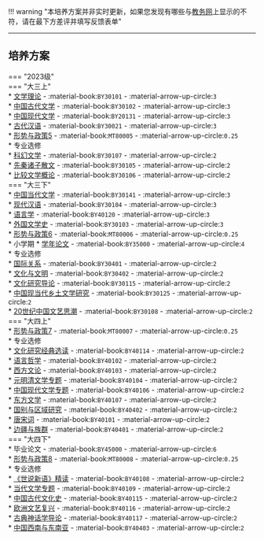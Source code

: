 !!! warning "本培养方案并非实时更新，如果您发现有哪些与[教务网](https://my.cqu.edu.cn)上显示的不符，请在最下方差评并填写反馈表单"

---

## 培养方案

=== "2023级"  
    === "大三上"  
        * [文学理论](../../../course/文学理论.md) - :material-book:`BY30101` - :material-arrow-up-circle:`3`  
        * [中国古代文学](../../../course/中国古代文学.md) - :material-book:`BY30102` - :material-arrow-up-circle:`3`  
        * [中国现代文学](../../../course/中国现代文学.md) - :material-book:`BY20131` - :material-arrow-up-circle:`3`  
        * [古代汉语](../../../course/古代汉语.md) - :material-book:`BY30021` - :material-arrow-up-circle:`3`  
        * [形势与政策5](../../../course/形势与政策.md) - :material-book:`MT80005` - :material-arrow-up-circle:`0.25`  
        * 专业选修  
            * [科幻文学](../../../course/科幻文学.md) - :material-book:`BY30107` - :material-arrow-up-circle:`2`  
            * [先秦诸子散文](../../../course/先秦诸子散文.md) - :material-book:`BY30105` - :material-arrow-up-circle:`2`  
            * [比较文学概论](../../../course/比较文学概论.md) - :material-book:`BY30106` - :material-arrow-up-circle:`2`  
    === "大三下"  
        * [中国当代文学](../../../course/中国当代文学.md) - :material-book:`BY30141` - :material-arrow-up-circle:`3`  
        * [现代汉语](../../../course/现代汉语.md) - :material-book:`BY30104` - :material-arrow-up-circle:`3`  
        * [语言学](../../../course/语言学.md) - :material-book:`BY40120` - :material-arrow-up-circle:`3`  
        * [外国文学史](../../../course/外国文学史.md) - :material-book:`BY30103` - :material-arrow-up-circle:`3`  
        * [形势与政策6](../../../course/形势与政策.md) - :material-book:`MT80006` - :material-arrow-up-circle:`0.25`  
        * 小学期
            * [学年论文](../../../course/学年论文.md) - :material-book:`BY35000` - :material-arrow-up-circle:`4`  
        * 专业选修  
            * [国际关系](../../../course/国际关系.md) - :material-book:`BY30401` - :material-arrow-up-circle:`2`  
            * [文化与文明](../../../course/文化与文明.md) - :material-book:`BY30402` - :material-arrow-up-circle:`2`  
            * [文化研究导论](../../../course/文化研究导论.md) - :material-book:`BY30115` - :material-arrow-up-circle:`2`  
            * [中国现当代乡土文学研究](../../../course/中国现当代乡土文学研究.md) - :material-book:`BY30125` - :material-arrow-up-circle:`2`  
            * [20世纪中国文艺思潮](../../../course/20世纪中国文艺思潮.md) - :material-book:`BY30108` - :material-arrow-up-circle:`2`  
    === "大四上"  
        * [形势与政策7](../../../course/形势与政策.md) - :material-book:`MT80007` - :material-arrow-up-circle:`0.25`  
        * 专业选修  
            * [文化研究经典选读](../../../course/文化研究经典选读.md) - :material-book:`BY40114` - :material-arrow-up-circle:`2`  
            * [语言哲学](../../../course/语言哲学.md) - :material-book:`BY40102` - :material-arrow-up-circle:`2`  
            * [西方文论](../../../course/西方文论.md) - :material-book:`BY40103` - :material-arrow-up-circle:`2`  
            * [元明清文学专题](../../../course/元明清文学专题.md) - :material-book:`BY40104` - :material-arrow-up-circle:`2`  
            * [中国现代文学专题](../../../course/中国现代文学专题.md) - :material-book:`BY40106` - :material-arrow-up-circle:`2`  
            * [东方文学](../../../course/东方文学.md) - :material-book:`BY40107` - :material-arrow-up-circle:`2`  
            * [国别与区域研究](../../../course/国别与区域研究.md) - :material-book:`BY40402` - :material-arrow-up-circle:`2`  
            * [唐宋词](../../../course/唐宋词.md) - :material-book:`BY40101` - :material-arrow-up-circle:`2`  
            * [边疆与族群](../../../course/边疆与族群.md) - :material-book:`BY40401` - :material-arrow-up-circle:`2`  
    === "大四下"  
        * 毕业论文 - :material-book:`BY45000` - :material-arrow-up-circle:`6`  
        * [形势与政策8](../../../course/形势与政策.md) - :material-book:`MT80008` - :material-arrow-up-circle:`0.25`  
        * 专业选修  
            * [《世说新语》精读](../../../course/《世说新语》精读.md) - :material-book:`BY40108` - :material-arrow-up-circle:`2`  
            * [当代文学专题](../../../course/当代文学专题.md) - :material-book:`BY40109` - :material-arrow-up-circle:`2`  
            * [中国古代文化史](../../../course/中国古代文化史.md) - :material-book:`BY40115` - :material-arrow-up-circle:`2`  
            * [欧洲文艺复兴](../../../course/欧洲文艺复兴.md) - :material-book:`BY40116` - :material-arrow-up-circle:`2`  
            * [古典神话学导论](../../../course/古典神话学导论.md) - :material-book:`BY40117` - :material-arrow-up-circle:`2`  
            * [中国西南与东南亚](../../../course/中国西南与东南亚.md) - :material-book:`BY40403` - :material-arrow-up-circle:`2`  